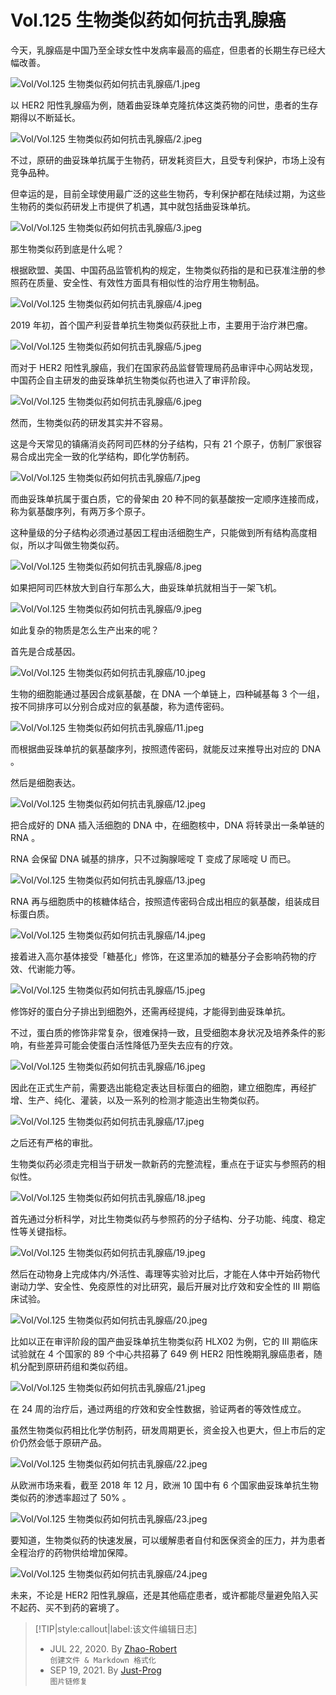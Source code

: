 # Vol.125 生物类似药如何抗击乳腺癌

今天，乳腺癌是中国乃至全球女性中发病率最高的癌症，但患者的长期生存已经大幅改善。

![Vol/Vol.125 生物类似药如何抗击乳腺癌/1.jpeg](https://file.hsyhx.top/iPaperClipICU/web/assets/image/文字稿/Vol/Vol.125%20生物类似药如何抗击乳腺癌/1.jpeg?imageMogr2/format/avif)

以 HER2 阳性乳腺癌为例，随着曲妥珠单克隆抗体这类药物的问世，患者的生存期得以不断延长。

![Vol/Vol.125 生物类似药如何抗击乳腺癌/2.jpeg](https://file.hsyhx.top/iPaperClipICU/web/assets/image/文字稿/Vol/Vol.125%20生物类似药如何抗击乳腺癌/2.jpeg?imageMogr2/format/avif)

不过，原研的曲妥珠单抗属于生物药，研发耗资巨大，且受专利保护，市场上没有竞争品种。

但幸运的是，目前全球使用最广泛的这些生物药，专利保护都在陆续过期，为这些生物药的类似药研发上市提供了机遇，其中就包括曲妥珠单抗。

![Vol/Vol.125 生物类似药如何抗击乳腺癌/3.jpeg](https://file.hsyhx.top/iPaperClipICU/web/assets/image/文字稿/Vol/Vol.125%20生物类似药如何抗击乳腺癌/3.jpeg?imageMogr2/format/avif)

那生物类似药到底是什么呢？

根据欧盟、美国、中国药品监管机构的规定，生物类似药指的是和已获准注册的参照药在质量、安全性、有效性方面具有相似性的治疗用生物制品。

![Vol/Vol.125 生物类似药如何抗击乳腺癌/4.jpeg](https://file.hsyhx.top/iPaperClipICU/web/assets/image/文字稿/Vol/Vol.125%20生物类似药如何抗击乳腺癌/4.jpeg?imageMogr2/format/avif)

2019 年初，首个国产利妥昔单抗生物类似药获批上市，主要用于治疗淋巴瘤。

![Vol/Vol.125 生物类似药如何抗击乳腺癌/5.jpeg](https://file.hsyhx.top/iPaperClipICU/web/assets/image/文字稿/Vol/Vol.125%20生物类似药如何抗击乳腺癌/5.jpeg?imageMogr2/format/avif)

而对于 HER2 阳性乳腺癌，我们在国家药品监督管理局药品审评中心网站发现，中国药企自主研发的曲妥珠单抗生物类似药也进入了审评阶段。

![Vol/Vol.125 生物类似药如何抗击乳腺癌/6.jpeg](https://file.hsyhx.top/iPaperClipICU/web/assets/image/文字稿/Vol/Vol.125%20生物类似药如何抗击乳腺癌/6.jpeg?imageMogr2/format/avif)

然而，生物类似药的研发其实并不容易。

这是今天常见的镇痛消炎药阿司匹林的分子结构，只有 21 个原子，仿制厂家很容易合成出完全一致的化学结构，即化学仿制药。

![Vol/Vol.125 生物类似药如何抗击乳腺癌/7.jpeg](https://file.hsyhx.top/iPaperClipICU/web/assets/image/文字稿/Vol/Vol.125%20生物类似药如何抗击乳腺癌/7.jpeg?imageMogr2/format/avif)

而曲妥珠单抗属于蛋白质，它的骨架由 20 种不同的氨基酸按一定顺序连接而成，称为氨基酸序列，有两万多个原子。

这种量级的分子结构必须通过基因工程由活细胞生产，只能做到所有结构高度相似，所以才叫做生物类似药。

![Vol/Vol.125 生物类似药如何抗击乳腺癌/8.jpeg](https://file.hsyhx.top/iPaperClipICU/web/assets/image/文字稿/Vol/Vol.125%20生物类似药如何抗击乳腺癌/8.jpeg?imageMogr2/format/avif)

如果把阿司匹林放大到自行车那么大，曲妥珠单抗就相当于一架飞机。

![Vol/Vol.125 生物类似药如何抗击乳腺癌/9.jpeg](https://file.hsyhx.top/iPaperClipICU/web/assets/image/文字稿/Vol/Vol.125%20生物类似药如何抗击乳腺癌/9.jpeg?imageMogr2/format/avif)

如此复杂的物质是怎么生产出来的呢？

首先是合成基因。

![Vol/Vol.125 生物类似药如何抗击乳腺癌/10.jpeg](https://file.hsyhx.top/iPaperClipICU/web/assets/image/文字稿/Vol/Vol.125%20生物类似药如何抗击乳腺癌/10.jpeg?imageMogr2/format/avif)

生物的细胞能通过基因合成氨基酸，在 DNA 一个单链上，四种碱基每 3 个一组，按不同排序可以分别合成对应的氨基酸，称为遗传密码。

![Vol/Vol.125 生物类似药如何抗击乳腺癌/11.jpeg](https://file.hsyhx.top/iPaperClipICU/web/assets/image/文字稿/Vol/Vol.125%20生物类似药如何抗击乳腺癌/11.jpeg?imageMogr2/format/avif)

而根据曲妥珠单抗的氨基酸序列，按照遗传密码，就能反过来推导出对应的 DNA 。

然后是细胞表达。

![Vol/Vol.125 生物类似药如何抗击乳腺癌/12.jpeg](https://file.hsyhx.top/iPaperClipICU/web/assets/image/文字稿/Vol/Vol.125%20生物类似药如何抗击乳腺癌/12.jpeg?imageMogr2/format/avif)

把合成好的 DNA 插入活细胞的 DNA 中，在细胞核中，DNA 将转录出一条单链的 RNA 。

RNA 会保留 DNA 碱基的排序，只不过胸腺嘧啶 T 变成了尿嘧啶 U 而已。

![Vol/Vol.125 生物类似药如何抗击乳腺癌/13.jpeg](https://file.hsyhx.top/iPaperClipICU/web/assets/image/文字稿/Vol/Vol.125%20生物类似药如何抗击乳腺癌/13.jpeg?imageMogr2/format/avif)

RNA 再与细胞质中的核糖体结合，按照遗传密码合成出相应的氨基酸，组装成目标蛋白质。

![Vol/Vol.125 生物类似药如何抗击乳腺癌/14.jpeg](https://file.hsyhx.top/iPaperClipICU/web/assets/image/文字稿/Vol/Vol.125%20生物类似药如何抗击乳腺癌/14.jpeg?imageMogr2/format/avif)

接着进入高尔基体接受「糖基化」修饰，在这里添加的糖基分子会影响药物的疗效、代谢能力等。

![Vol/Vol.125 生物类似药如何抗击乳腺癌/15.jpeg](https://file.hsyhx.top/iPaperClipICU/web/assets/image/文字稿/Vol/Vol.125%20生物类似药如何抗击乳腺癌/15.jpeg?imageMogr2/format/avif)

修饰好的蛋白分子排出到细胞外，还需再经提纯，才能得到曲妥珠单抗。

不过，蛋白质的修饰非常复杂，很难保持一致，且受细胞本身状况及培养条件的影响，有些差异可能会使蛋白活性降低乃至失去应有的疗效。

![Vol/Vol.125 生物类似药如何抗击乳腺癌/16.jpeg](https://file.hsyhx.top/iPaperClipICU/web/assets/image/文字稿/Vol/Vol.125%20生物类似药如何抗击乳腺癌/16.jpeg?imageMogr2/format/avif)

因此在正式生产前，需要选出能稳定表达目标蛋白的细胞，建立细胞库，再经扩增、生产、纯化、灌装，以及一系列的检测才能造出生物类似药。

![Vol/Vol.125 生物类似药如何抗击乳腺癌/17.jpeg](https://file.hsyhx.top/iPaperClipICU/web/assets/image/文字稿/Vol/Vol.125%20生物类似药如何抗击乳腺癌/17.jpeg?imageMogr2/format/avif)

之后还有严格的审批。

生物类似药必须走完相当于研发一款新药的完整流程，重点在于证实与参照药的相似性。

![Vol/Vol.125 生物类似药如何抗击乳腺癌/18.jpeg](https://file.hsyhx.top/iPaperClipICU/web/assets/image/文字稿/Vol/Vol.125%20生物类似药如何抗击乳腺癌/18.jpeg?imageMogr2/format/avif)

首先通过分析科学，对比生物类似药与参照药的分子结构、分子功能、纯度、稳定性等关键指标。

![Vol/Vol.125 生物类似药如何抗击乳腺癌/19.jpeg](https://file.hsyhx.top/iPaperClipICU/web/assets/image/文字稿/Vol/Vol.125%20生物类似药如何抗击乳腺癌/19.jpeg?imageMogr2/format/avif)

然后在动物身上完成体内/外活性、毒理等实验对比后，才能在人体中开始药物代谢动力学、安全性、免疫原性的对比研究，最后开展对比疗效和安全性的 III 期临床试验。

![Vol/Vol.125 生物类似药如何抗击乳腺癌/20.jpeg](https://file.hsyhx.top/iPaperClipICU/web/assets/image/文字稿/Vol/Vol.125%20生物类似药如何抗击乳腺癌/20.jpeg?imageMogr2/format/avif)

比如以正在审评阶段的国产曲妥珠单抗生物类似药 HLX02 为例，它的 III 期临床试验就在 4 个国家的 89 个中心共招募了 649 例 HER2 阳性晚期乳腺癌患者，随机分配到原研药组和类似药组。

![Vol/Vol.125 生物类似药如何抗击乳腺癌/21.jpeg](https://file.hsyhx.top/iPaperClipICU/web/assets/image/文字稿/Vol/Vol.125%20生物类似药如何抗击乳腺癌/21.jpeg?imageMogr2/format/avif)

在 24 周的治疗后，通过两组的疗效和安全性数据，验证两者的等效性成立。

虽然生物类似药相比化学仿制药，研发周期更长，资金投入也更大，但上市后的定价仍然会低于原研产品。

![Vol/Vol.125 生物类似药如何抗击乳腺癌/22.jpeg](https://file.hsyhx.top/iPaperClipICU/web/assets/image/文字稿/Vol/Vol.125%20生物类似药如何抗击乳腺癌/22.jpeg?imageMogr2/format/avif)

从欧洲市场来看，截至 2018 年 12 月，欧洲 10 国中有 6 个国家曲妥珠单抗生物类似药的渗透率超过了 50% 。

![Vol/Vol.125 生物类似药如何抗击乳腺癌/23.jpeg](https://file.hsyhx.top/iPaperClipICU/web/assets/image/文字稿/Vol/Vol.125%20生物类似药如何抗击乳腺癌/23.jpeg?imageMogr2/format/avif)

要知道，生物类似药的快速发展，可以缓解患者自付和医保资金的压力，并为患者全程治疗的药物供给增加保障。

![Vol/Vol.125 生物类似药如何抗击乳腺癌/24.jpeg](https://file.hsyhx.top/iPaperClipICU/web/assets/image/文字稿/Vol/Vol.125%20生物类似药如何抗击乳腺癌/24.jpeg?imageMogr2/format/avif)

未来，不论是 HER2 阳性乳腺癌，还是其他癌症患者，或许都能尽量避免陷入买不起药、买不到药的窘境了。

> [!TIP|style:callout|label:该文件编辑日志]
>
> - JUL 22, 2020. By [Zhao-Robert](https://github.com/Zhao-Robert)  
> `创建文件 & Markdown 格式化`
> - SEP 19, 2021. By [Just-Prog](https://github.com/Just-Prog)  
> `图片链修复`
